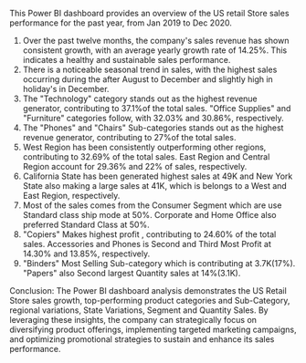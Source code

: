This Power BI dashboard provides an overview of the US retail Store sales performance for the past year, from Jan 2019 to Dec 2020.

1.	Over the past twelve months, the company's sales revenue has shown consistent growth, with an average yearly growth rate of 14.25%. This indicates a healthy and sustainable sales performance.
2.	There is a noticeable seasonal trend in sales, with the highest sales occurring during the after August to December and slightly high in holiday's in December.
3.	The "Technology" category stands out as the highest revenue generator, contributing to 37.1%of the total sales. "Office Supplies" and "Furniture" categories follow, with 32.03% and 30.86%, respectively.
4.	The "Phones" and "Chairs" Sub-categories stands out as the highest revenue generator, contributing to 27%of the total sales.
5.	West Region has been consistently outperforming other regions, contributing to 32.69% of the total sales. East Region and Central Region account for 29.36% and 22% of sales, respectively.
6.	California State has been generated highest sales at 49K and New York State also making a large sales at 41K, which is belongs to a West and East Region, respectively.
7.	Most of the sales comes from the Consumer Segment which are use Standard class ship mode at 50%. Corporate and Home Office also preferred Standard Class at 50%.
8.	"Copiers" Makes highest profit , contributing to 24.60% of the total sales. Accessories and Phones is Second and Third Most Profit at 14.30% and 13.85%, respectively.
9.	"Binders" Most Selling Sub-category which is contributing at 3.7K(17%). "Papers" also Second largest Quantity sales at 14%(3.1K).

Conclusion:
The Power BI dashboard analysis demonstrates the US Retail Store sales growth, top-performing product categories and Sub-Category, regional variations, State Variations, Segment and Quantity Sales. By leveraging these insights, the company can strategically focus on diversifying product offerings, implementing targeted marketing campaigns, and optimizing promotional strategies to sustain and enhance its sales performance.

